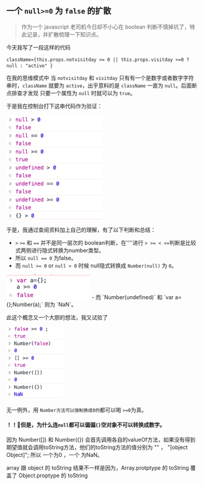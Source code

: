 ## 一个 `null>=0` 为 `false` 的扩散

> 作为一个 javascript 老司机今日却不小心在 boolean 判断不慎掉坑了，特此记录，并扩散梳理一下知识点。

今天我写了一段这样的代码

```
className={this.props.notvisitday >= 0 || this.props.visitday >=0 ? null : "active" }
```

在我的思维模式中 当 `notvisitday` 和 `visitday` 只有有一个是数字或者数字字符串时，`className` 就要为 `active`，出乎意料的是 `className` 一直为 `null`。后面断点排查才发现 只要一个属性为 `null` 时就可以为 `true`。

于是我在控制台打下这串代码作为验证：

<img src="./img/1.png" width="250" />

于是，我通过查阅资料加上自己的理解，有了以下判断和总结：

- `>` `>=` 和 `==` 并不是同一层次的 boolean判断，在''''进行 `> >= < <=`判断是比较式两侧进行隐式转换为number类型。
- 所以 `null == 0` 为false。
- 而 `null >= 0` or `null > 0` 时候 null隐式转换成 `Number(null)` 为 `0`。
<img src="./img/2.png" width="220" />
- 而 `Number(undefined)` 和 `var a={};Number(a);` 则为 `NaN`。

此这个概念又一个大胆的想法，我又试验了

<img src="./img/3.png" width="150" />

无一例外，用 `Number方法可以强制换成0的`都可以喝 `>=0`为真。

#### ！！👀但是，为什么连`null`都可以偏偏`{}`空对象不可以转换成数字。


因为 Number([]) 和 Number({}) 会首先调用各自的valueOf方法，如果没有得到期望值就会调用toString方法，他们的toString方法的值分别为 "" ， "[object Object]";
所以 一个为0 ，一个 为NaN。

array 跟 object 的 toString 结果不一样是因为，Array.protptype 的 toString 覆盖了 Object.proptype 的 toString